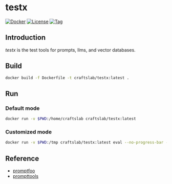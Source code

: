 # testx

[![Docker](https://img.shields.io/docker/pulls/craftslab/testx)](https://hub.docker.com/r/craftslab/testx)
[![License](https://img.shields.io/github/license/ai-flowx/testx.svg)](https://github.com/ai-flowx/testx/blob/main/LICENSE)
[![Tag](https://img.shields.io/github/tag/ai-flowx/testx.svg)](https://github.com/ai-flowx/testx/tags)



## Introduction

*testx* is the test tools for prompts, llms, and vector databases.



## Build

```bash
docker build -f Dockerfile -t craftslab/testx:latest .
```



## Run

### Default mode

```bash
docker run -v $PWD:/home/craftslab craftslab/testx:latest
```



### Customized mode

```bash
docker run -v $PWD:/tmp craftslab/testx:latest eval --no-progress-bar --no-table -c /tmp/config.yml -o /tmp/output.html
```



## Reference

- [promptfoo](https://github.com/promptfoo/promptfoo)
- [prompttools](https://github.com/hegelai/prompttools)
